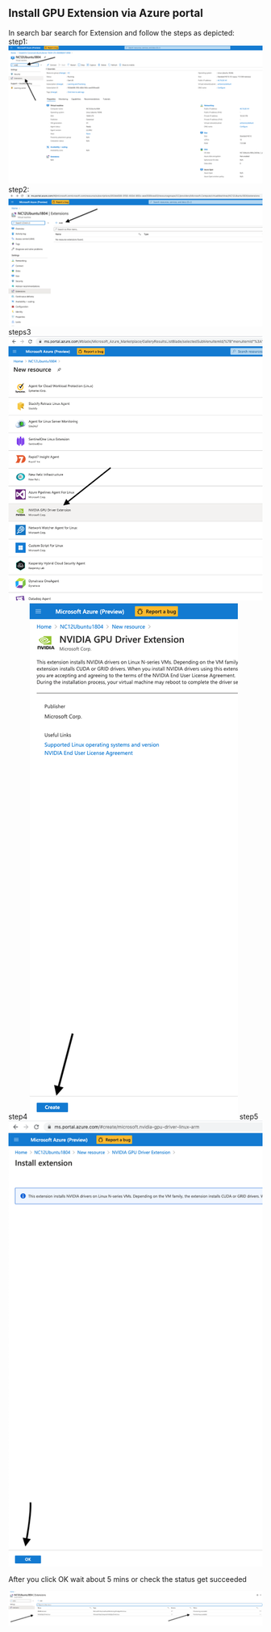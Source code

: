
Install GPU Extension via Azure portal
--------------------------------------
In search bar search for Extension and follow the steps as depicted:  
step1:
![step1](GPUExtensionLinux1.png)
step2:
![step2](GPUExtensionLinux2.png)
steps3
![step3](GPUExtensionLinux3.png)
step4
![step4](GPUExtensionLinux4.png)
step5
![step5](GPUExtensionLinux5.png)
 
After you click OK wait about 5 mins or check the status get succeeded 

![step6](GPUExtensionLinux6.png)
